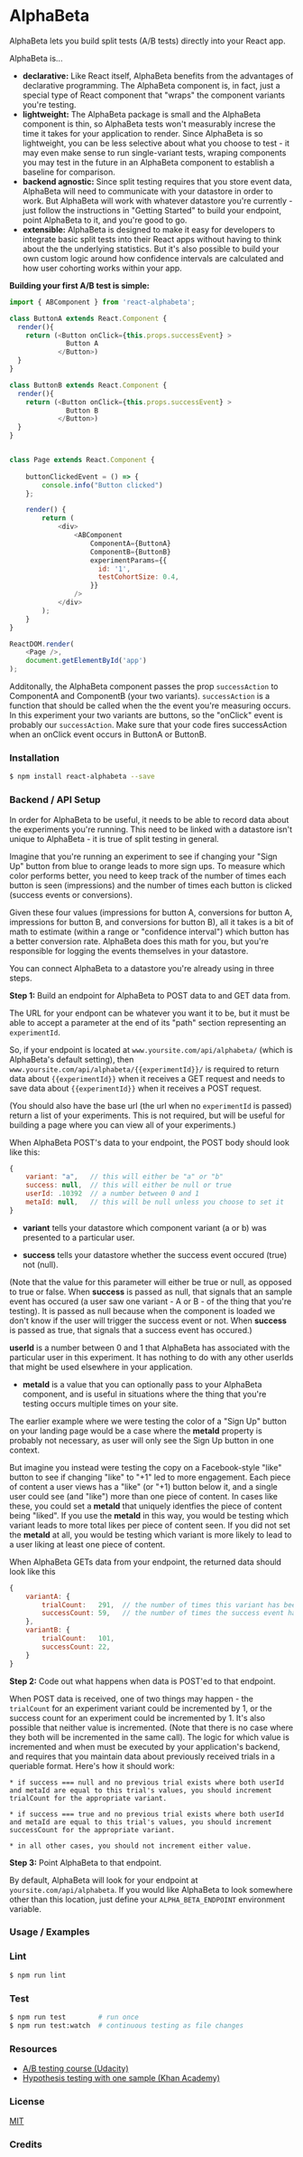 # AlphaBeta

AlphaBeta lets you build split tests (A/B tests) directly into 
your React app.

AlphaBeta is...
* **declarative:** Like React itself, AlphaBeta benefits from the advantages of declarative programming. The AlphaBeta component is, in fact, just a special type of React component that "wraps" the component variants you're testing.
* **lightweight:** The AlphaBeta package is small and the AlphaBeta component is thin, so AlphaBeta tests won't measurably increse the time it takes for your application to render. Since AlphaBeta is so lightweight, you can be less selective about what you choose to test - it may even make sense to run single-variant tests, wraping components you may test in the future in an AlphaBeta component to establish a baseline for comparison.
* **backend agnostic:** Since split testing requires that you store event data, AlphaBeta will need to communicate with your datastore in order to work. But AlphaBeta will work with whatever datastore you're currently - just follow the instructions in "Getting Started" to build your endpoint, point AlphaBeta to it, and you're good to go.
* **extensible:** AlphaBeta is designed to make it easy for developers to integrate basic split tests into their React apps without having to think about the the underlying statistics. But it's also possible to build your own custom logic around how confidence intervals are calculated and how user cohorting works within your app.

**Building your first A/B test is simple:**

```js
import { ABComponent } from 'react-alphabeta';

class ButtonA extends React.Component {
  render(){
    return (<Button onClick={this.props.successEvent} >
              Button A
            </Button>)
  }
}

class ButtonB extends React.Component {
  render(){
    return (<Button onClick={this.props.successEvent} >
              Button B
            </Button>)
  }
}


class Page extends React.Component {
    
    buttonClickedEvent = () => {
        console.info("Button clicked")
    };

    render() {
        return (
            <div>
                <ABComponent
                    ComponentA={ButtonA}
                    ComponentB={ButtonB}
                    experimentParams={{
                      id: '1',
                      testCohortSize: 0.4,
                    }}
                />
            </div>
        );
    }
}

ReactDOM.render(
    <Page />,
    document.getElementById('app')
);
```

Additonally, the AlphaBeta component passes the prop `successAction` to ComponentA and ComponentB (your two variants). `successAction` is a function that should be called when the the event you're measuring occurs. In this experiment your two variants are buttons, so the "onClick" event is probably our `successAction`. Make sure that your code fires successAction when an onClick event occurs in ButtonA or ButtonB.

### Installation
```bash
$ npm install react-alphabeta --save
```

### Backend / API Setup
In order for AlphaBeta to be useful, it needs to be able to record data about the experiments you're running. This need to be linked with a datastore isn't unique to AlphaBeta - it is true of split testing in general.

Imagine that you're running an experiment to see if changing your "Sign Up" button from blue to orange leads to more sign ups. To measure which color performs better, you need to keep track of the number of times each button is seen (impressions) and the number of times each button is clicked (success events or conversions).

Given these four values (impressions for button A, conversions for button A, impressions for button B, and conversions for button B), all it takes is a bit of math to estimate (within a range or "confidence interval") which button has a better conversion rate. AlphaBeta does this math for you, but you're responsible for logging the events themselves in your datastore.

You can connect AlphaBeta to a datastore you're already using in three steps.

  **Step 1:** Build an endpoint for AlphaBeta to POST data to and GET data from.

  The URL for your endpont can be whatever you want it to be, but it must be able to accept a parameter at the end of its "path" section representing an `experimentId`.

  So, if your endpoint is located at `www.yoursite.com/api/alphabeta/` (which is AlphaBeta's default setting), then `www.yoursite.com/api/alphabeta/{{experimentId}}/` is required to return data about `{{experimentId}}` when it receives a GET request and needs to save data about `{{experimentId}}` when it receives a POST request.

  (You should also have the base url (the url when no `experimentId` is passed) return a list of your experiments. This is not required, but will be useful for building a page where you can view all of your experiments.)

  When AlphaBeta POST's data to your endpoint, the POST body should look like this:
  
  ```js
  {
      variant: "a",   // this will either be "a" or "b"
      success: null,  // this will either be null or true
      userId: .10392  // a number between 0 and 1
      metaId: null,   // this will be null unless you choose to set it
  }
  ```

  * **variant** tells your datastore which component variant (a or b) was presented to a particular user.

  * **success** tells your datastore whether the success event occured (true) not (null).

  (Note that the value for this parameter will either be true or null, as opposed to true or false. When **success** is passed as null, that signals that an sample event has occured (a user saw one variant - A or B - of the thing that you're testing). It is passed as null because when the component is loaded we don't know if the user will trigger the success event or not. When **success** is passed as true, that signals that a success event has occured.)
  
  **userId** is a number between 0 and 1 that AlphaBeta has associated with the particular user in this experiment. It has nothing to do with any other userIds that might be used elsewhere in your application.

  * **metaId** is a value that you can optionally pass to your AlphaBeta component, and is useful in situations where the thing that you're testing occurs multiple times on your site.

  The earlier example where we were testing the color of a "Sign Up" button on your landing page would be a case where the **metaId** property is probably not necessary, as user will only see the Sign Up button in one context.

  But imagine you instead were testing the copy on a Facebook-style "like" button to see if changing "like" to "+1" led to more engagement. Each piece of content a user views has a "like" (or "+1) button below it, and a single user could see (and "like") more than one piece of content. In cases like these, you could set a **metaId** that uniquely identfies the piece of content being "liked". If you use the **metaId** in this way, you would be testing which variant leads to more total likes per piece of content seen. If you did not set the **metaId** at all, you would be testing which variant is more likely to lead to a user liking at least one piece of content.

  When AlphaBeta GETs data from your endpoint, the returned data should look like this
  ```js
  {
      variantA: {
          trialCount:   291,  // the number of times this variant has been seen
          successCount: 59,   // the number of times the success event has occured
      },
      variantB: {
          trialCount:   101,
          successCount: 22,
      }
  }
  ```

  **Step 2:** Code out what happens when data is POST'ed to that endpoint.

  When POST data is received, one of two things may happen - the `trialCount` for an experiment variant could be incremented by 1, or the success count for an experiment could be incremented by 1. It's also possible that neither value is incremented. (Note that there is no case where they both will be incremented in the same call). The logic for which value is incremented and when must be executed by your application's backend, and requires that you maintain data about previously received trials in a queriable format. Here's how it should work:

    * if success === null and no previous trial exists where both userId and metaId are equal to this trial's values, you should increment trialCount for the appropriate variant.

    * if success === true and no previous trial exists where both userId and metaId are equal to this trial's values, you should increment successCount for the appropriate variant.

    * in all other cases, you should not increment either value.

  **Step 3:** Point AlphaBeta to that endpoint.

  By default, AlphaBeta will look for your endpoint at `yoursite.com/api/alphabeta`. If you would like AlphaBeta to look somewhere other than this location, just define your `ALPHA_BETA_ENDPOINT` environment variable.


### Usage / Examples

### Lint
```bash
$ npm run lint
```

### Test
```bash
$ npm run test        # run once
$ npm run test:watch  # continuous testing as file changes
```

### Resources
* [A/B testing course (Udacity)](https://www.udacity.com/course/viewer#!/c-ud257)
* [Hypothesis testing with one sample (Khan Academy)](https://www.khanacademy.org/math/probability/statistics-inferential/hypothesis-testing/v/hypothesis-testing-and-p-values)

### License
[MIT](LICENSE.md)

### Credits
